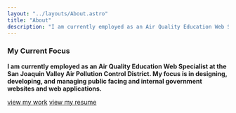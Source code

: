 ```yaml
---
layout: "../layouts/About.astro"
title: "About"
description: "I am currently employed as an Air Quality Education Web Specialist at the San Joaquin Valley Air Pollution Control District. My focus is in designing, developing, and managing public facing and internal government websites and web applications."
---
```

<div class="p-t-2 p-b-1">

### My Current Focus

**I am currently employed as an Air Quality Education Web Specialist at the San Joaquin Valley Air Pollution Control District. My focus is in designing, developing, and managing public facing and internal government websites and web applications.**

<div>
    <a href="/work" class="vds-button vds-button--secondary" title="view my work">view my work</a> <a href="/Media/about/resume.pdf" class="vds-button vds-button--primary" title="view my resume" target="_blank">view my resume</a>
</div>

</div>